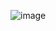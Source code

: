 ![image](https://github.com/VishalMurya/GDP-Data-Analysis-/assets/146605505/ff372248-4f71-49cb-b751-1c2e500a8066)

